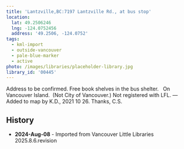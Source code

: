 ```yaml
---
title: 'Lantzville,BC:7197 Lantzville Rd., at bus stop'
location:
  lat: 49.2506246
  lng: -124.0752456
  address: '49.2506, -124.0752'
tags:
  - kml-import
  - outside-vancouver
  - pale-blue-marker
  - active
photo: /images/libraries/placeholder-library.jpg
library_id: '00445'
---
```

Address to be confirmed.
Free book shelves in the bus shelter.  
On Vancouver Island.  (Not City of Vancouver.)
Not registered with LFL.
—Added to map by K.D., 2021 10 26. Thanks, C.S.

## History
- **2024-Aug-08** - Imported from Vancouver Little Libraries 2025.8.6.revision
